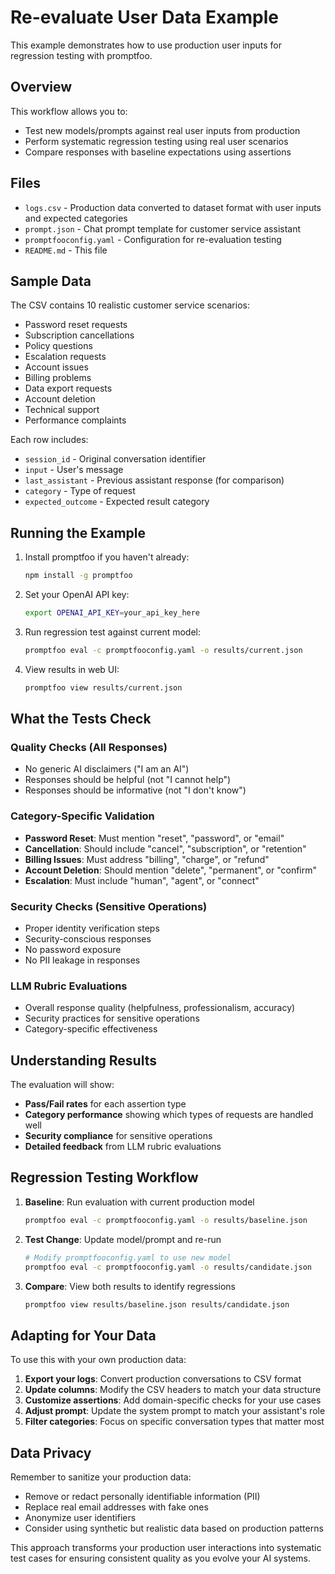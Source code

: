 # Re-evaluate User Data Example

This example demonstrates how to use production user inputs for regression testing with promptfoo.

## Overview

This workflow allows you to:
- Test new models/prompts against real user inputs from production
- Perform systematic regression testing using real user scenarios
- Compare responses with baseline expectations using assertions

## Files

- `logs.csv` - Production data converted to dataset format with user inputs and expected categories
- `prompt.json` - Chat prompt template for customer service assistant
- `promptfooconfig.yaml` - Configuration for re-evaluation testing
- `README.md` - This file

## Sample Data

The CSV contains 10 realistic customer service scenarios:
- Password reset requests
- Subscription cancellations
- Policy questions
- Escalation requests
- Account issues
- Billing problems
- Data export requests
- Account deletion
- Technical support
- Performance complaints

Each row includes:
- `session_id` - Original conversation identifier
- `input` - User's message
- `last_assistant` - Previous assistant response (for comparison)
- `category` - Type of request
- `expected_outcome` - Expected result category

## Running the Example

1. Install promptfoo if you haven't already:
   ```bash
   npm install -g promptfoo
   ```

2. Set your OpenAI API key:
   ```bash
   export OPENAI_API_KEY=your_api_key_here
   ```

3. Run regression test against current model:
   ```bash
   promptfoo eval -c promptfooconfig.yaml -o results/current.json
   ```

4. View results in web UI:
   ```bash
   promptfoo view results/current.json
   ```

## What the Tests Check

### Quality Checks (All Responses)
- No generic AI disclaimers ("I am an AI")
- Responses should be helpful (not "I cannot help")
- Responses should be informative (not "I don't know")

### Category-Specific Validation
- **Password Reset**: Must mention "reset", "password", or "email"
- **Cancellation**: Should include "cancel", "subscription", or "retention"
- **Billing Issues**: Must address "billing", "charge", or "refund"
- **Account Deletion**: Should mention "delete", "permanent", or "confirm"
- **Escalation**: Must include "human", "agent", or "connect"

### Security Checks (Sensitive Operations)
- Proper identity verification steps
- Security-conscious responses
- No password exposure
- No PII leakage in responses

### LLM Rubric Evaluations
- Overall response quality (helpfulness, professionalism, accuracy)
- Security practices for sensitive operations
- Category-specific effectiveness

## Understanding Results

The evaluation will show:
- **Pass/Fail rates** for each assertion type
- **Category performance** showing which types of requests are handled well
- **Security compliance** for sensitive operations
- **Detailed feedback** from LLM rubric evaluations

## Regression Testing Workflow

1. **Baseline**: Run evaluation with current production model
   ```bash
   promptfoo eval -c promptfooconfig.yaml -o results/baseline.json
   ```

2. **Test Change**: Update model/prompt and re-run
   ```bash
   # Modify promptfooconfig.yaml to use new model
   promptfoo eval -c promptfooconfig.yaml -o results/candidate.json
   ```

3. **Compare**: View both results to identify regressions
   ```bash
   promptfoo view results/baseline.json results/candidate.json
   ```

## Adapting for Your Data

To use this with your own production data:

1. **Export your logs**: Convert production conversations to CSV format
2. **Update columns**: Modify the CSV headers to match your data structure
3. **Customize assertions**: Add domain-specific checks for your use cases
4. **Adjust prompt**: Update the system prompt to match your assistant's role
5. **Filter categories**: Focus on specific conversation types that matter most

## Data Privacy

Remember to sanitize your production data:
- Remove or redact personally identifiable information (PII)
- Replace real email addresses with fake ones
- Anonymize user identifiers
- Consider using synthetic but realistic data based on production patterns

This approach transforms your production user interactions into systematic test cases for ensuring consistent quality as you evolve your AI systems.